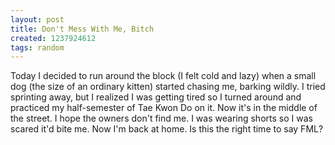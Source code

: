 ```yaml
---
layout: post
title: Don't Mess With Me, Bitch
created: 1237924612
tags: random
---
```

Today I decided to run around the block (I felt cold and lazy) when a small dog (the size of an ordinary kitten) started chasing me, barking wildly. I tried sprinting away, but I realized I was getting tired so I turned around and practiced my half-semester of Tae Kwon Do on it. Now it's in the middle of the street. I hope the owners don't find me. I was wearing shorts so I was scared it'd bite me. Now I'm back at home. Is this the right time to say FML?
